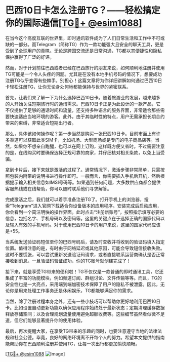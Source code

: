 # 巴西10日卡怎么注册TG？——轻松搞定你的国际通信[[TG💪+ @esim1088](https://t.me/s/esim1088)]

在当今这个高度互联的世界里，即时通讯软件成为了人们日常生活和工作中不可或缺的一部分。而Telegram（简称TG）作为一款功能强大且安全的聊天工具，更是受到了全球用户的青睐。无论是跨国交流还是日常沟通，TG都以其便捷性和隐私保护赢得了广泛的好评。

然而，对于计划前往巴西或者已经在巴西旅行的朋友来说，如何顺利地注册并使用TG可能是一个令人头疼的问题。尤其是在没有本地手机号码的情况下，想要成功注册TG似乎变得有些棘手。别担心！这篇文章将为你详细讲解如何通过巴西10日卡轻松注册TG，让你无论身处何地都能保持与世界的紧密联系。

首先，让我们来了解一下为什么选择巴西10日卡。随着旅游业的发展，越来越多的人开始关注短期旅行时的通讯需求。巴西10日卡正是为此设计的一款产品，它不仅提供了足够的通话时间和流量，还支持多种语言的服务界面，非常适合那些需要快速适应当地环境的游客。此外，由于其临时性的特点，用户无需承担长期合约带来的束缚，非常适合短期出行者。

那么，具体该如何操作呢？第一步当然是购买一张巴西10日卡。目前市面上有许多渠道可以获取此类SIM卡，比如机场、大型商场或是专门的电子商品店等。当然，如果你不想亲自跑腿，也可以在网上订购，这样既方便又省时。不过需要注意的是，在线购买时要确保选择正规可靠的商家，并仔细核对相关条款，以免上当受骗。

拿到卡片后，接下来就是激活的过程了。通常情况下，激活步骤非常简单，只需按照包装内附带的说明书进行操作即可。一般而言，你需要插入手机后开机，然后根据提示输入相关信息如IMSI号码等。如果遇到任何问题，大多数供应商都会提供客服热线或在线帮助，你可以随时联系他们寻求解答。

完成激活之后，我们就可以着手准备注册TG了。打开手机上的浏览器，搜索“Telegram”进入官网下载适合你设备版本的应用程序。安装完成后启动应用，你会看到一个简洁明快的操作界面。此时点击“注册新账号”，按照指示填写必要的信息，包括名字、手机号码以及密码等。这里的关键点在于选择正确的国家代码以及输入有效的手机号码。对于使用巴西10日卡的用户来说，这里的国家代码应该是+55。

当系统发送验证码短信至你的巴西号码后，请及时查收并将收到的验证码填入指定位置。值得注意的是，有时由于网络延迟或其他原因，可能会导致短信接收失败。这时不要慌张，可以尝试重新发送验证码请求，或者直接联系运营商确认是否正常接收到消息。一旦验证码验证成功，你的TG账号就创建完成了！

接下来，就是享受TG带来的便利啦！TG不仅仅是一款普通的即时通讯工具，它还集成了丰富的功能模块，例如频道订阅、群组讨论、文件传输等等。而且，TG的安全性也是一大亮点，采用端到端加密技术保障了用户的隐私不被泄露。因此，无论你是用来处理工作事务还是休闲娱乐，TG都能够满足你的需求。

当然，除了注册过程本身之外，还有一些小技巧可以帮助你更好地利用巴西10日卡。比如设置自动更新功能以确保应用程序始终处于最新状态；定期清理缓存数据释放存储空间；以及合理规划流量使用避免超额收费等。这些细节虽然看似微不足道，但它们能够显著提升你的使用体验。

最后，再次提醒大家，在享受TG带来的乐趣的同时，也要注意遵守当地的法律法规和社会公德。毕竟，良好的网络环境离不开每个人的努力。希望本文提供的指南能帮助你在巴西顺利注册并使用TG，让每一次出行都更加愉快顺畅。

[[TG💪+ @esim1088](https://t.me/s/esim1088) ![Image](https://i.postimg.cc/4NQfJmqS/Snipaste-2025-05-13-00-14-12.png)]